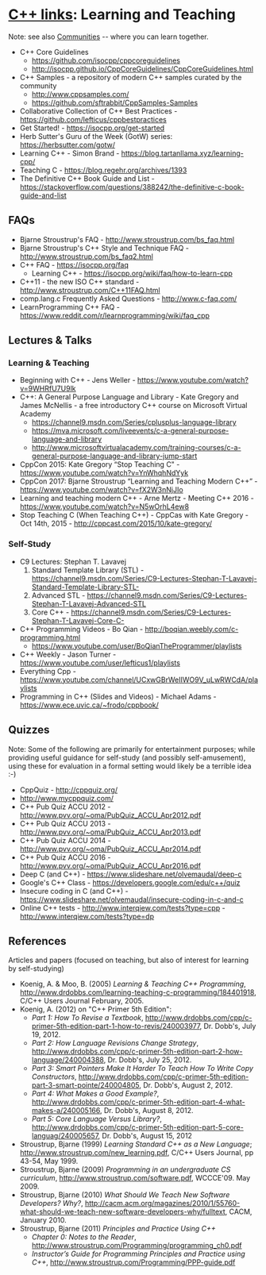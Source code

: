 # [C++ links](README.md): Learning and Teaching

Note: see also [Communities](communities.md) -- where you can learn together.

* C++ Core Guidelines
	+ https://github.com/isocpp/cppcoreguidelines
	+ http://isocpp.github.io/CppCoreGuidelines/CppCoreGuidelines.html
* C++ Samples - a repository of modern C++ samples curated by the community
	+ http://www.cppsamples.com/
	+ https://github.com/sftrabbit/CppSamples-Samples
* Collaborative Collection of C++ Best Practices - https://github.com/lefticus/cppbestpractices
* Get Started! - https://isocpp.org/get-started
* Herb Sutter's Guru of the Week (GotW) series: https://herbsutter.com/gotw/
* Learning C++ - Simon Brand - https://blog.tartanllama.xyz/learning-cpp/
* Teaching C - https://blog.regehr.org/archives/1393
* The Definitive C++ Book Guide and List - https://stackoverflow.com/questions/388242/the-definitive-c-book-guide-and-list

## FAQs

* Bjarne Stroustrup's FAQ - http://www.stroustrup.com/bs_faq.html
* Bjarne Stroustrup's C++ Style and Technique FAQ - http://www.stroustrup.com/bs_faq2.html
* C++ FAQ - https://isocpp.org/faq
	+ Learning C++ - https://isocpp.org/wiki/faq/how-to-learn-cpp
* C++11 - the new ISO C++ standard - http://www.stroustrup.com/C++11FAQ.html
* comp.lang.c Frequently Asked Questions - http://www.c-faq.com/
* LearnProgramming C++ FAQ - https://www.reddit.com/r/learnprogramming/wiki/faq_cpp

## Lectures & Talks

### Learning & Teaching

* Beginning with C++ - Jens Weller - https://www.youtube.com/watch?v=9WHRfU7U9lk
* C++: A General Purpose Language and Library - Kate Gregory and James McNellis - a free introductory C++ course on Microsoft Virtual Academy
	+ https://channel9.msdn.com/Series/cplusplus-language-library
	+ https://mva.microsoft.com/liveevents/c-a-general-purpose-language-and-library
	+ http://www.microsoftvirtualacademy.com/training-courses/c-a-general-purpose-language-and-library-jump-start
* CppCon 2015: Kate Gregory “Stop Teaching C" - https://www.youtube.com/watch?v=YnWhqhNdYyk
* CppCon 2017: Bjarne Stroustrup “Learning and Teaching Modern C++” - https://www.youtube.com/watch?v=fX2W3nNjJIo
* Learning and teaching modern C++ - Arne Mertz - Meeting C++ 2016 - https://www.youtube.com/watch?v=N5wOrhL4ew8
* Stop Teaching C (When Teaching C++) - CppCas with Kate Gregory - Oct 14th, 2015 - http://cppcast.com/2015/10/kate-gregory/

### Self-Study

* C9 Lectures: Stephan T. Lavavej
	1. Standard Template Library (STL) - https://channel9.msdn.com/Series/C9-Lectures-Stephan-T-Lavavej-Standard-Template-Library-STL-
	2. Advanced STL - https://channel9.msdn.com/Series/C9-Lectures-Stephan-T-Lavavej-Advanced-STL
	3.  Core C++ - https://channel9.msdn.com/Series/C9-Lectures-Stephan-T-Lavavej-Core-C-
* C++ Programming Videos - Bo Qian - http://boqian.weebly.com/c-programming.html
	+ https://www.youtube.com/user/BoQianTheProgrammer/playlists
* C++ Weekly - Jason Turner - https://www.youtube.com/user/lefticus1/playlists
* Everything Cpp - https://www.youtube.com/channel/UCxwGBrWeIIWO9V_uLwRWCdA/playlists
* Programming in C++ (Slides and Videos) - Michael Adams - https://www.ece.uvic.ca/~frodo/cppbook/

## Quizzes

Note: Some of the following are primarily for entertainment purposes; while providing useful guidance for self-study (and possibly self-amusement), using these for evaluation in a formal setting would likely be a terrible idea :-)

* CppQuiz - http://cppquiz.org/
* http://www.mycppquiz.com/
* C++ Pub Quiz ACCU 2012 - http://www.pvv.org/~oma/PubQuiz_ACCU_Apr2012.pdf
* C++ Pub Quiz ACCU 2013 - http://www.pvv.org/~oma/PubQuiz_ACCU_Apr2013.pdf
* C++ Pub Quiz ACCU 2014 - http://www.pvv.org/~oma/PubQuiz_ACCU_Apr2014.pdf
* C++ Pub Quiz ACCU 2016 - http://www.pvv.org/~oma/PubQuiz_ACCU_Apr2016.pdf
* Deep C (and C++) - https://www.slideshare.net/olvemaudal/deep-c
* Google's C++ Class - https://developers.google.com/edu/c++/quiz
* Insecure coding in C (and C++) - https://www.slideshare.net/olvemaudal/insecure-coding-in-c-and-c
* Online C++ tests - http://www.interqiew.com/tests?type=cpp - http://www.interqiew.com/tests?type=dp

## References

Articles and papers (focused on teaching, but also of interest for learning by self-studying)

* Koenig, A. & Moo, B. (2005) *Learning & Teaching C++ Programming*, <http://www.drdobbs.com/learning-teaching-c-programming/184401918>, C/C++ Users Journal February, 2005.
* Koenig, A. (2012) on "C++ Primer 5th Edition":
	- *Part 1: How To Revise a Textbook*, <http://www.drdobbs.com/cpp/c-primer-5th-edition-part-1-how-to-revis/240003977>, Dr. Dobb's, July 19, 2012.
	- *Part 2: How Language Revisions Change Strategy*, <http://www.drdobbs.com/cpp/c-primer-5th-edition-part-2-how-language/240004388>, Dr. Dobb's, July 25, 2012.
	- *Part 3: Smart Pointers Make It Harder To Teach How To Write Copy Constructors*, <http://www.drdobbs.com/cpp/c-primer-5th-edition-part-3-smart-pointe/240004805>, Dr. Dobb's, August 2, 2012.
	- *Part 4: What Makes a Good Example?*, <http://www.drdobbs.com/cpp/c-primer-5th-edition-part-4-what-makes-a/240005166>, Dr. Dobb's, August 8, 2012.
	- *Part 5: Core Language Versus Library?*, <http://www.drdobbs.com/cpp/c-primer-5th-edition-part-5-core-languag/240005657>, Dr. Dobb's, August 15, 2012
* Stroustrup, Bjarne (1999) *Learning Standard C++ as a New Language*; <http://www.stroustrup.com/new_learning.pdf>, C/C++ Users Journal, pp 43-54, May 1999.
* Stroustrup, Bjarne (2009) *Programming in an undergraduate CS curriculum*, <http://www.stroustrup.com/software.pdf>, WCCCE'09. May 2009. 
* Stroustrup, Bjarne (2010) *What Should We Teach New Software Developers? Why?*,
	<http://cacm.acm.org/magazines/2010/1/55760-what-should-we-teach-new-software-developers-why/fulltext>, CACM, January 2010.
* Stroustrup, Bjarne (2011) *Principles and Practice Using C++*
	+ *Chapter 0: Notes to the Reader*,	<http://www.stroustrup.com/Programming/programming_ch0.pdf>
	+ *Instructor’s Guide for Programming Principles and Practice using C++*, <http://www.stroustrup.com/Programming/PPP-guide.pdf>
